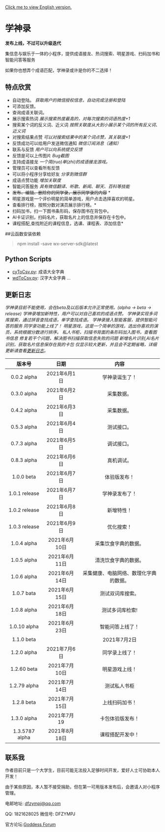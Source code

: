 [Click me to view English version.](en.readme.md)

# 学神录 #

**发布上线，不过可以升级迭代**

集信息与娱乐于一体的小程序，提供成语接龙、热词搜索、明星游戏、扫码加书和智能问答等服务

如果你也想弄个成语匹配，学神录或许是你的不二选择！

## 特点欣赏 ##

* 自动登陆。 *获取用户的微信授权信息，自动完成注册和登陆*
* 可添加反馈。
* 查询成语关联词。
* 展示搜索热词 *展示搜索热度最高的，对每次搜索的词语热度+1*
* 搜索某个词的反义词、近义词 *按照关联度从大到小展示某个词的所有反义词、近义词*
* 对搜索结果点赞 *可以对搜索结果中的某个词点赞，其关联度+1*
* 反馈成功可以给用户发送微信通知 *微信订阅消息（通知）*
* 联系与反馈 *用户可以向系统提交反馈*
* 反馈是可以上传图片 *Bug截图*
* 支持成语接龙 *一个简(ruo)单(zhi)的成语接龙游戏。*
* 管理员可以查看所有反馈
* 可以将小程序分享给好友 *分享到微信群*
* 成语点赞功能 *增加关联度*
* 智能问答服务 *具有微信翻译、听歌、新闻、聊天、百科等技能*
* <del>发布、编辑、删除你的同学录，展示同学录的内容</del> *
* 明星游戏是一个评价明星的简单游戏，用户点击选择喜欢的明星。
* 查看排行榜，按照分数对演员展示排行榜。*
* 扫码加书，扫一下图书条形码，保存图书在背包中。
* AI卡证识别，扫码名片，获取名片上的信息并保存在卡包中。
* 课程搭配,查找附近的课程信息，选课、课程表、添加信息*

##云函数安装依赖

> npm install -save wx-server-sdk@latest

## Python Scripts
- [cyToCsv.py](./爬虫/cyToCsv.py): 成语大全字典
- [wdToCsv.py](./爬虫/wdToCsv.py): 汉字大全字典
...

## 更新日志 ##

*学神录目前不能使用，会在beta及以后版本允许正常使用。(alpha -> beta -> release)*
*学神录增加新特性，用户可以对自己喜欢的成语点赞。*
*学神录实现多词库搜索，通过拼音查找成语，单字查找成语。*
*学神录接入智能客服，提供智能问答的服务*
*同学录功能上线了！* 
*明星游戏，这是一个简单的游戏，选出你喜欢的演员，系统根据分数进行排序。*
*私人书柜，扫描书背面的条形码加入图书，查看图书信息*
*修复若干个问题，解决图书扫描获取信息失败的问题*
*新增名片识别,AI名片识别，获取名片信息保存在我的卡包*
*仅显示较大更新，并且会不定期省略，详细更新请查看[更新日志](logs.md)。*


版本号 | 日期 | 内容
:---: | :---: | :---:
0.0.2 alpha | 2021年6月1日 | 学神录诞生了！
0.3.0 alpha | 2021年6月2日 | 采集数据。
0.4.2 alpha | 2021年6月3日 | 采集数据。
0.5.3 alpha | 2021年6月4日 | 测试接口。
0.7.3 alpha | 2021年6月5日 | 调试接口。
0.8.3 alpha | 2021年6月6日 | 真机调试。
1.0.0 beta | 2021年6月7日 | 体验版发布！
1.0.1 release | 2021年6月7日 | 学神录发布了！
1.0.2 release | 2021年6月8日 | 新增特性！
1.0.3 release | 2021年6月9日 | 优化搜索！
1.0.4 alpha | 2021年6月10日| 采集饮食字典的数据。
1.0.5 alpha | 2021年6月11日| 清洗饮食字典的数据。
1.0.6 alpha | 2021年6月14日| 采集健康、电脑网络、数理化字典的数据。
1.0.7 bata |  2021年6月15日| 测试双词库搜索。
1.0.8 alpha| 2021年6月18日| 测试多词库检索!
1.0.10 alpha|2021年6月23日| 智能问答上线了！
1.1.0 beta| |2021年7月2日| 周周看开发中!
1.2.0 alpha|2021年7月6日|同学录上线了！
1.2.60 beta|2021年7月10日|明星游戏上线！
1.2.79 alpha | 2021年7月14日|测试私人书柜
1.2.8 beta | 2021年7月15日|上线扫码加书！
1.3.0 alpha| 2021年7月19|卡包体验版发布！
1.3.5787 alpha|2021年8月18日|课程搭配开发中！


## 联系我 ##

作者目前只是一个大学生，目前可能无法投入足够时间开发，爱好人士可协助本人开发！

由于某些原因，本人暂不接受捐助，但在第一可用版本发布后，会邀请人对小程序管理。

电邮地址: [dfzympj@qq.com](mailto:dfzympj@qq.com)

QQ: 1821628025  微信号: DFZYMPJ

官方论坛:[Goddess Forum](http://thegoddessforum.com)
